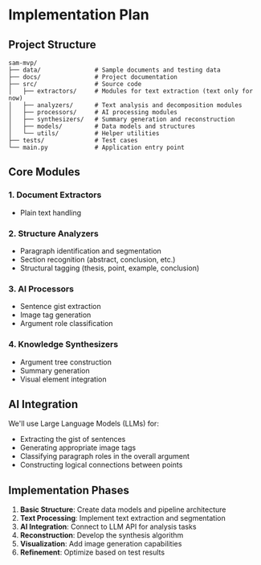 # Implementation Plan

## Project Structure

```
sam-mvp/
├── data/               # Sample documents and testing data
├── docs/               # Project documentation
├── src/                # Source code
│   ├── extractors/     # Modules for text extraction (text only for now)
│   ├── analyzers/      # Text analysis and decomposition modules
│   ├── processors/     # AI processing modules
│   ├── synthesizers/   # Summary generation and reconstruction
│   ├── models/         # Data models and structures
│   └── utils/          # Helper utilities
├── tests/              # Test cases
└── main.py             # Application entry point
```

## Core Modules

### 1. Document Extractors

- Plain text handling

### 2. Structure Analyzers

- Paragraph identification and segmentation
- Section recognition (abstract, conclusion, etc.)
- Structural tagging (thesis, point, example, conclusion)

### 3. AI Processors

- Sentence gist extraction
- Image tag generation
- Argument role classification

### 4. Knowledge Synthesizers

- Argument tree construction
- Summary generation
- Visual element integration

## AI Integration

We'll use Large Language Models (LLMs) for:

- Extracting the gist of sentences
- Generating appropriate image tags
- Classifying paragraph roles in the overall argument
- Constructing logical connections between points

## Implementation Phases

1. **Basic Structure**: Create data models and pipeline architecture
2. **Text Processing**: Implement text extraction and segmentation
3. **AI Integration**: Connect to LLM API for analysis tasks
4. **Reconstruction**: Develop the synthesis algorithm
5. **Visualization**: Add image generation capabilities
6. **Refinement**: Optimize based on test results
